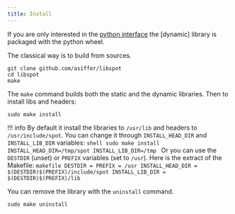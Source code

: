 ```yaml
---
title: Install
---
```


If you are only interested in the [python interface](50_python.md) the [dynamic] library is packaged with the python wheel.

The classical way is to build from sources.

```shell
git clone github.com/asiffer/libspot
cd libspot
make
```

The `make` command builds both the static and the dynamic libraries. Then to install libs and headers:

```shell
sudo make install
```

!!! info
    By default it install the libraries to `/usr/lib` and headers to `/usr/include/spot`. You can change it through `INSTALL_HEAD_DIR` and `INSTALL_LIB_DIR` variables:
    ```shell
    sudo make install INSTALL_HEAD_DIR=/tmp/spot INSTALL_LIB_DIR=/tmp
    ```
    Or you can use the `DESTDIR` (unset) or `PREFIX` variables (set to `/usr`). Here is the extract of the Makefile:
    ```makefile
    DESTDIR =
    PREFIX = /usr
    INSTALL_HEAD_DIR = $(DESTDIR)$(PREFIX)/include/spot
    INSTALL_LIB_DIR = $(DESTDIR)$(PREFIX)/lib
    ```

You can remove the library with the `uninstall` command.
```shell
sudo make uninstall
```